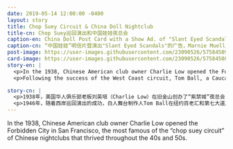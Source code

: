 ```yaml
---
date: 2019-05-14 12:00:00 -0400
layout: story
title: Chop Suey Circuit & China Doll Nightclub
title-cn: Chop Suey巡回演出和中国娃娃夜总会
caption-en: China Doll Post Card with a Show Ad. of "Slant Eyed Scandals," Courtesy of Marnie Mueller, Museum of<br>Chinese in America (MOCA) Collection
caption-cn: “中国娃娃”明信片暨演出"Slant Eyed Scandals"的广告，Marnie Mueller捐赠，美国华人博物馆（MOCA）馆藏
post-image: https://user-images.githubusercontent.com/23090526/57584509-49077a80-74aa-11e9-97bf-4a8f03b455ea.jpg
card-image: https://user-images.githubusercontent.com/23090526/57584508-47d64d80-74aa-11e9-9cbc-7bf06ce32db9.jpg
story-en: |
  <p>In the 1938, Chinese American club owner Charlie Low opened the Forbidden City in San Francisco, the most famous of the “chop suey circuit” of Chinese nightclubs that thrived throughout the 40s and 50s. While the clubs sometimes played off “Oriental” stereotypes, the all-Asian casts of dancers and singers largely performed popular American songs and dances of the times. These vaudeville floor shows shocked the conservative Chinese communities and puzzled white crowds, who were fascinated by the Asian performers singing, dancing, and dressing in ways they had never seen before.</p>
  <p>Following the success of the West Coast circuit, Tom Ball, a Caucasian stage producer, opened China Doll in New York on 51st between Broadway and 7th Avenue in 1946 and billed it as “New York’s only all-oriental night club.” China Doll differed in many ways from the West Coast establishments like Forbidden City. It chose a pale blue color scheme that contrasted with the palatial reds and golds of San Francisco’s clubs; this design choice was meant to draw the more well to do New York crowds. A much more significant change was that the China Doll played on Asian stereotypes in ways that Chinese-owned San Franciscan clubs did not. This difference led to shows with names such as “Maid in China” and “Slant Eyed Scandals.” Like the black entertainers uptown at the Apollo Theater or the Cotton Club, the Asian performers often experienced racist degradation while on stage. Still, chop suey circuit nightclubs like China Doll introduced a new image of Asian American performers to a broad audience and enabled the careers of a whole generation of Asian American entertainers.</p>

story-cn: |
  <p>1938年，美国华人俱乐部老板刘英培（Charlie Low）在旧金山创办了“紫禁城”夜总会，该夜总会在40年代和50年代蓬勃发展的中国夜总会中以其Chop Suey巡回演出最为著名。虽然这些夜总会有时会宣扬“东方”的刻板印象，但是大部分时候，这些全亚洲演员阵容的舞者和歌者主要表演的还是当时流行的美国歌曲和舞蹈。这些歌舞杂耍表演让保守的华人社区感到震惊，让白人观众感到困惑，他们被之前从未见过的亚洲演员的歌舞和服装迷住了。</p>
  <p>1946年，随着西岸巡回演出的成功，白人舞台制作人Tom Ball在纽约百老汇和第七大道之间的51街上创立了“中国娃娃夜总会”，并将其标榜为“纽约唯一一家全东方风格夜总会”。中国娃娃在很多方面都与西岸的“紫禁城”等场所不同。它选择了一种淡蓝色的配色方案，这与旧金山的俱乐部富丽堂皇的红色和金色形成了鲜明对比；这种设计选择是为了吸引更多的纽约人群。一个更为重要的变化是中国娃娃俱乐部以一种旧金山的华人夜总会不曾使用过的方式展现了亚洲的刻板印象。因为这种差异才有了《中国女佣》（Maid in China）和《斜眼丑闻》（Slant Eyed Scandals）等节目的播出。就像纽约上城的阿波罗剧院（the Apollo Theater）或棉花俱乐部（the Cotton Club）的黑人艺人一样，亚裔演员在舞台上经常遭受种族歧视。但是，像中国娃娃这样的Chop Suey巡演夜总会向广大观众展示了亚裔美国演员的新形象，使得整整一代亚裔美国艺人的事业得以发展。</p>
---
```


In the 1938, Chinese American club owner Charlie Low opened the Forbidden City in San Francisco, the most famous of the “chop suey circuit” of Chinese nightclubs that thrived throughout the 40s and 50s.
